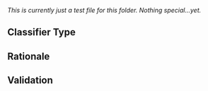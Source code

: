 *This is currently just a test file for this folder. Nothing special...yet.*

## Classifier Type

## Rationale

## Validation

